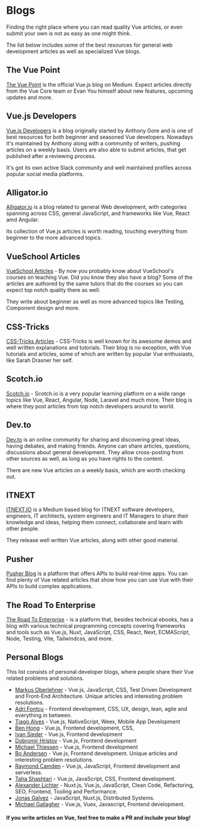 # Blogs

Finding the right place where you can read quality Vue articles, or even submit your own is not as easy as one might think.

The list below includes some of the best resources for general web development articles as well as specialized Vue blogs.

## The Vue Point

[The Vue Point](https://medium.com/the-vue-point) is the official Vue.js blog on Medium. Expect articles directly from the Vue Core team or Evan You himself about new features, upcoming updates and more.

## Vue.js Developers

[Vue.js Developers](http://vuejsdevelopers.com/) is a blog originally started by Anthony Gore and is one of best resources for both beginner and seasoned Vue developers. Nowadays it's maintained by Anthony along with a community of writers, pushing articles on a weekly basis. Users are also able to submit articles, that get published after a reviewing process.

It's got its own active Slack community and well maintained profiles across popular social media platforms.

## Alligator.io

[Alligator.io](https://alligator.io/) is a blog related to general Web development, with categories spanning across CSS, general JavaScript, and frameworks like Vue, React amd Angular.

Its collection of Vue.js articles is worth reading, touching everything from beginner to the more advanced topics.

## VueSchool Articles

[VueSchool Articles](https://vueschool.io/articles/) - By now you probably know about VueSchool's courses on teaching Vue. Did you know they also have a blog? Some of the articles are authored by the same tutors that do the courses so you can expect top notch quality there as well.

They write about beginner as well as more advanced topics like Testing, Component design and more.

## CSS-Tricks

[CSS-Tricks Articles](https://css-tricks.com/tag/vue/) - CSS-Tricks is well known for its awesome demos and well written explanations and tutorials. Their blog is no exception, with Vue tutorials and articles, some of which are written by popular Vue enthusiasts, like Sarah Drasner her self.

## Scotch.io

[Scotch.io](https://scotch.io/tag/vue) - Scotch.io is a very popular learning platform on a wide range topics like Vue, React, Angular, Node, Laravel and much more. Their blog is where they post articles from top notch developers around to world.

## Dev.to

[Dev.to](https://dev.to/t/vue) is an online community for sharing and discovering great ideas, having debates, and making friends. Anyone can share articles, questions, discussions about general development. They allow cross-posting from other sources as well, as long as you have rights to the content.

There are new Vue articles on a weekly basis, which are worth checking out.

## ITNEXT

[ITNEXT.IO](https://itnext.io/) is a Medium based blog for ITNEXT software developers, engineers, IT architects, system engineers and IT Managers to share their knowledge and ideas, helping them connect, collaborate and learn with other people.

They release well written Vue articles, along with other good material.

## Pusher

[Pusher Blog](https://pusher.com/tutorials?q=vuejs) is a platform that offers APIs to build real-time apps. You can find plenty of Vue related articles that show how you can use Vue with their APIs to build complex applications.

## The Road To Enterprise

[The Road To Enterprise](https://theroadtoenterprise.com/blog) - is a platform that, besides technical ebooks, has a blog with various technical programming concepts covering frameworks and tools such as Vue.js, Nuxt, JavaScript, CSS, React, Next, ECMAScript, Node, Testing, Vite, Tailwindcss, and more.

## Personal Blogs

This list consists of personal developer blogs, where people share their Vue related problems and solutions.

* [Markus Oberlehner](https://markus.oberlehner.net/blog/) - Vue.js, JavaScript, CSS, Test Driven Development and Front-End Architecture. Unique articles and interesting problem resolutions.
* [Adri Fontcu](https://medium.com/@afontcu) - Frontend development, CSS, UX, design, lean, agile and everything in between.
* [Tiago Alves](https://medium.com/@tiagoreisalves) - Vue.js, NativeScript, Weex, Mobile App Development
* [Ben Hong](https://medium.com/@bencodezen) - Vue.js, Frontend development, CSS,
* [Ivan Sieder](https://simedia.tech/blog/) - Vue.js, Frontend development
* [Dobromir Hristov](https://medium.com/@dobromir\_hristov/) - Vue.js, Frontend development
* [Michael Thiessen](http://michaelnthiessen.com/) - Vue.js, Frontend development
* [Bo Andersen](https://codingexplained.com/tag/vue) - Vue.js, Frontend development. Unique articles and interesting problem resolutions.
* [Raymond Camden](https://www.raymondcamden.com/tags/vuejs) - Vue.js, JavaScript, Frontend development and serverless.
* [Taha Shashtari](https://tahazsh.com/) - Vue.js, JavaScript, CSS, Frontend development.
* [Alexander Lichter](https://blog.lichter.io/?ref=vuecommunity-guide) - Nuxt.js, Vue.js, JavaScript, Clean Code, Refactoring, SEO, Frontend, Tooling and Performance.
* [Jonas Galvez](https://hire.jonasgalvez.com.br) - JavaScript, Nuxt.js, Distributed Systems.
* [Michael Gallagher](https://medium.com/@mike\_17305) - Vue.js, Vuex, Javascript, Frontend development.

#### If you write articles on Vue, feel free to make a PR and include your blog!
